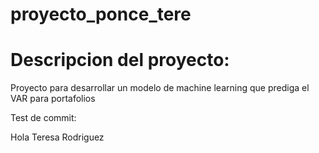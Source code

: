 # proyecto_ponce_tere

# Descripcion del proyecto:

Proyecto para desarrollar un modelo de machine learning que prediga el VAR para portafolios


Test de commit:

Hola Teresa Rodriguez
